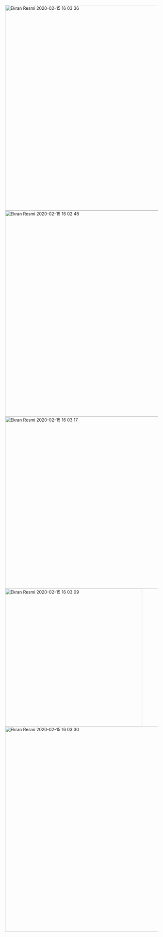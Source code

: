 <img width="676" alt="Ekran Resmi 2020-02-15 16 03 36" src="https://user-images.githubusercontent.com/34274686/74588353-da44e800-500c-11ea-873b-fc53e6680753.png">
<img width="678" alt="Ekran Resmi 2020-02-15 16 02 48" src="https://user-images.githubusercontent.com/34274686/74588354-dadd7e80-500c-11ea-902b-3024de36e1c0.png">
<img width="566" alt="Ekran Resmi 2020-02-15 16 03 17" src="https://user-images.githubusercontent.com/34274686/74588355-db761500-500c-11ea-93e9-ac622dc0fbe0.png">
<img width="452" alt="Ekran Resmi 2020-02-15 16 03 09" src="https://user-images.githubusercontent.com/34274686/74588356-dca74200-500c-11ea-8805-a44ed5c242a4.png">
<img width="676" alt="Ekran Resmi 2020-02-15 16 03 30" src="https://user-images.githubusercontent.com/34274686/74588357-dd3fd880-500c-11ea-8ea6-c30bd38da294.png">
